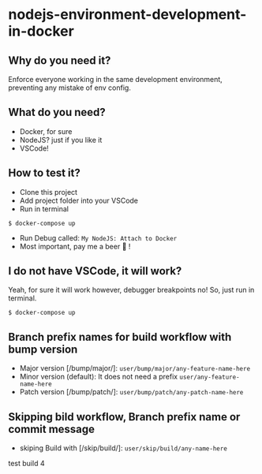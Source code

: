 # nodejs-environment-development-in-docker

## Why do you need it?
Enforce everyone working in the same development environment, preventing any mistake of env config.

## What do you need?
 - Docker, for sure
 - NodeJS? just if you like it
 - VSCode!

## How to test it?
 - Clone this project
 - Add project folder into your VSCode
 - Run in terminal
```
$ docker-compose up
```
 - Run Debug called: `My NodeJS: Attach to Docker`
 - Most important, pay me a beer 🍺 !

## I do not have VSCode, it will work?
Yeah, for sure it will work however, debugger breakpoints no!
So, just run in terminal.
```
$ docker-compose up
```

## Branch prefix names for build workflow with bump version
 - Major version [/bump/major/]: `user/bump/major/any-feature-name-here`
 - Minor version (default): It does not need a prefix `user/any-feature-name-here`
 - Patch version [/bump/patch/]: `user/bump/patch/any-patch-name-here`

## Skipping bild workflow, Branch prefix name or commit message
 - skiping Build with [/skip/build/]: `user/skip/build/any-name-here`

test build 4
